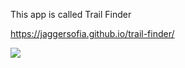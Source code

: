 This app is called Trail Finder

https://jaggersofia.github.io/trail-finder/

<img src='images/main-screen.png'>